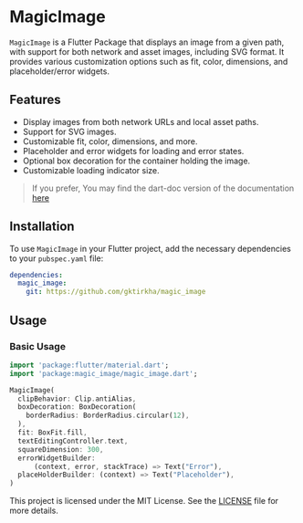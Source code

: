 # MagicImage

`MagicImage` is a Flutter Package that displays an image from a given path, with support for both network and asset images, including SVG format. It provides various customization options such as fit, color, dimensions, and placeholder/error widgets.

## Features

- Display images from both network URLs and local asset paths.
- Support for SVG images.
- Customizable fit, color, dimensions, and more.
- Placeholder and error widgets for loading and error states.
- Optional box decoration for the container holding the image.
- Customizable loading indicator size.

> If you prefer, You may find the dart-doc version of the documentation [here](https://gktirkha.github.io/flutter_packages_doc/magic_image/)

## Installation

To use `MagicImage` in your Flutter project, add the necessary dependencies to your `pubspec.yaml` file:

```yaml
dependencies:
  magic_image:
    git: https://github.com/gktirkha/magic_image
```

## Usage
### Basic Usage

```dart
import 'package:flutter/material.dart';
import 'package:magic_image/magic_image.dart'; 

MagicImage(
  clipBehavior: Clip.antiAlias,
  boxDecoration: BoxDecoration(
    borderRadius: BorderRadius.circular(12),
  ),
  fit: BoxFit.fill,
  textEditingController.text,
  squareDimension: 300,
  errorWidgetBuilder:
      (context, error, stackTrace) => Text("Error"),
  placeHolderBuilder: (context) => Text("Placeholder"),
)

```

This project is licensed under the MIT License. See the [LICENSE](LICENSE) file for more details.
